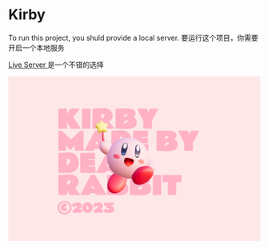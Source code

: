 # Kirby

To run this project, you shuld provide a local server.
要运行这个项目，你需要开启一个本地服务

[Live Server ](https://marketplace.visualstudio.com/items?itemName=ritwickdey.LiveServer)是一个不错的选择

![1677719810013](image/README/1677719810013.png)
